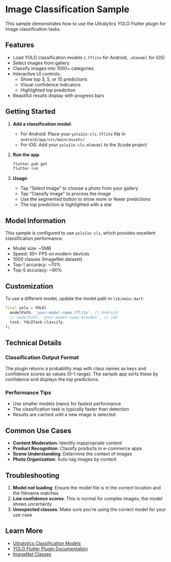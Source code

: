 # Image Classification Sample

This sample demonstrates how to use the Ultralytics YOLO Flutter plugin for image classification tasks.

## Features

- Load YOLO classification models (`.tflite` for Android, `.mlmodel` for iOS)
- Select images from gallery
- Classify images into 1000+ categories
- Interactive UI controls:
  - Show top 3, 5, or 10 predictions
  - Visual confidence indicators
  - Highlighted top prediction
- Beautiful results display with progress bars

## Getting Started

1. **Add a classification model**:
   - For Android: Place your `yolo11n-cls.tflite` file in `android/app/src/main/assets/`
   - For iOS: Add your `yolo11n-cls.mlmodel` to the Xcode project

2. **Run the app**:
   ```bash
   flutter pub get
   flutter run
   ```

3. **Usage**:
   - Tap "Select Image" to choose a photo from your gallery
   - Tap "Classify Image" to process the image
   - Use the segmented button to show more or fewer predictions
   - The top prediction is highlighted with a star

## Model Information

This sample is configured to use `yolo11n-cls`, which provides excellent classification performance:
- Model size: ~5MB
- Speed: 30+ FPS on modern devices
- 1000 classes (ImageNet dataset)
- Top-1 accuracy: ~70%
- Top-5 accuracy: ~90%

## Customization

To use a different model, update the model path in `lib/main.dart`:

```dart
final yolo = YOLO(
  modelPath: 'your-model-name.tflite', // Android
  // modelPath: 'your-model-name.mlmodel', // iOS
  task: YOLOTask.classify,
);
```

## Technical Details

### Classification Output Format

The plugin returns a probability map with class names as keys and confidence scores as values (0-1 range). The sample app sorts these by confidence and displays the top predictions.

### Performance Tips

- Use smaller models (nano) for fastest performance
- The classification task is typically faster than detection
- Results are cached until a new image is selected

## Common Use Cases

- **Content Moderation**: Identify inappropriate content
- **Product Recognition**: Classify products in e-commerce apps
- **Scene Understanding**: Determine the context of images
- **Photo Organization**: Auto-tag images by content

## Troubleshooting

1. **Model not loading**: Ensure the model file is in the correct location and the filename matches
2. **Low confidence scores**: This is normal for complex images; the model shows uncertainty
3. **Unexpected classes**: Make sure you're using the correct model for your use case

## Learn More

- [Ultralytics Classification Models](https://docs.ultralytics.com/tasks/classify/)
- [YOLO Flutter Plugin Documentation](https://pub.dev/packages/ultralytics_yolo)
- [ImageNet Classes](https://deeplearning.cms.waikato.ac.nz/user-guide/class-maps/IMAGENET/)